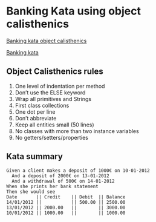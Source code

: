 # Banking Kata using object calisthenics

[Banking kata object calisthenics](https://github.com/momo3038/Kata-Object-Calisthenics)

[Banking kata](https://kata-log.rocks/banking-kata)

## Object Calisthenics rules

1. One level of indentation per method
2. Don’t use the ELSE keyword
3. Wrap all primitives and Strings
4. First class collections
5. One dot per line
6. Don’t abbreviate
7. Keep all entities small (50 lines)
8. No classes with more than two instance variables
9. No getters/setters/properties

## Kata summary

```
Given a client makes a deposit of 1000€ on 10-01-2012
  And a deposit of 2000€ on 13-01-2012
  And a withdrawal of 500€ on 14-01-2012
When she prints her bank statement
Then she would see
Date       || Credit    || Debit  || Balance
14/01/2012 ||           || 500.00 || 2500.00
13/01/2012 || 2000.00   ||        || 3000.00
10/01/2012 || 1000.00   ||        || 1000.00
```
